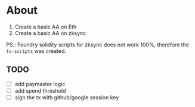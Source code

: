 # About

1. Create a basic AA on Eth
2. Create a basic AA on zksync

PS.: Foundry solidity scripts for zksync does not work 100%, therefore the `ts-scripts` was created.

## TODO
- [ ] add paymaster logic
- [ ] add spend threshold
- [ ] sign the tx with github/google session key

